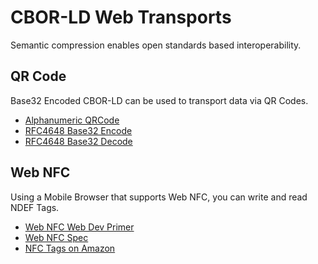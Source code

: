 # CBOR-LD Web Transports

Semantic compression enables open standards based interoperability.

## QR Code

Base32 Encoded CBOR-LD can be used to transport data via QR Codes.

- [Alphanumeric QRCode](https://en.wikipedia.org/wiki/QR_code)
- [RFC4648 Base32 Encode](https://www.npmjs.com/package/base32-encode)
- [RFC4648 Base32 Decode](https://www.npmjs.com/package/base32-decode)

## Web NFC

Using a Mobile Browser that supports Web NFC, you can write and read NDEF Tags.

- [Web NFC Web Dev Primer](https://web.dev/nfc/)
- [Web NFC Spec](https://w3c.github.io/web-nfc/)
- [NFC Tags on Amazon](https://www.amazon.com/NFC-NDEF-tags/s?k=NFC+NDEF+tags)
